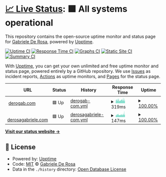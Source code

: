 # [📈 Live Status](https://status.derogab.com): <!--live status--> **🟩 All systems operational**

This repository contains the open-source uptime monitor and status page for [Gabriele De Rosa](https://derogab.com), powered by [Upptime](https://github.com/upptime/upptime).

[![Uptime CI](https://github.com/derogab/status/workflows/Uptime%20CI/badge.svg)](https://github.com/derogab/status/actions?query=workflow%3A%22Uptime+CI%22)
[![Response Time CI](https://github.com/derogab/status/workflows/Response%20Time%20CI/badge.svg)](https://github.com/derogab/status/actions?query=workflow%3A%22Response+Time+CI%22)
[![Graphs CI](https://github.com/derogab/status/workflows/Graphs%20CI/badge.svg)](https://github.com/derogab/status/actions?query=workflow%3A%22Graphs+CI%22)
[![Static Site CI](https://github.com/derogab/status/workflows/Static%20Site%20CI/badge.svg)](https://github.com/derogab/status/actions?query=workflow%3A%22Static+Site+CI%22)
[![Summary CI](https://github.com/derogab/status/workflows/Summary%20CI/badge.svg)](https://github.com/derogab/status/actions?query=workflow%3A%22Summary+CI%22)

With [Upptime](https://upptime.js.org), you can get your own unlimited and free uptime monitor and status page, powered entirely by a GitHub repository. We use [Issues](https://github.com/derogab/status/issues) as incident reports, [Actions](https://github.com/derogab/status/actions) as uptime monitors, and [Pages](https://status.derogab.com) for the status page.

<!--start: status pages-->
<!-- This summary is generated by Upptime (https://github.com/upptime/upptime) -->
<!-- Do not edit this manually, your changes will be overwritten -->
<!-- prettier-ignore -->
| URL | Status | History | Response Time | Uptime |
| --- | ------ | ------- | ------------- | ------ |
| <img alt="" src="https://icons.duckduckgo.com/ip3/derogab.com.ico" height="13"> [derogab.com](https://derogab.com) | 🟩 Up | [derogab-com.yml](https://github.com/derogab/status/commits/HEAD/history/derogab-com.yml) | <details><summary><img alt="Response time graph" src="./graphs/derogab-com/response-time-week.png" height="20"> 319ms</summary><br><a href="https://status.derogab.com/history/derogab-com"><img alt="Response time 269" src="https://img.shields.io/endpoint?url=https%3A%2F%2Fraw.githubusercontent.com%2Fderogab%2Fstatus%2FHEAD%2Fapi%2Fderogab-com%2Fresponse-time.json"></a><br><a href="https://status.derogab.com/history/derogab-com"><img alt="24-hour response time 277" src="https://img.shields.io/endpoint?url=https%3A%2F%2Fraw.githubusercontent.com%2Fderogab%2Fstatus%2FHEAD%2Fapi%2Fderogab-com%2Fresponse-time-day.json"></a><br><a href="https://status.derogab.com/history/derogab-com"><img alt="7-day response time 319" src="https://img.shields.io/endpoint?url=https%3A%2F%2Fraw.githubusercontent.com%2Fderogab%2Fstatus%2FHEAD%2Fapi%2Fderogab-com%2Fresponse-time-week.json"></a><br><a href="https://status.derogab.com/history/derogab-com"><img alt="30-day response time 295" src="https://img.shields.io/endpoint?url=https%3A%2F%2Fraw.githubusercontent.com%2Fderogab%2Fstatus%2FHEAD%2Fapi%2Fderogab-com%2Fresponse-time-month.json"></a><br><a href="https://status.derogab.com/history/derogab-com"><img alt="1-year response time 270" src="https://img.shields.io/endpoint?url=https%3A%2F%2Fraw.githubusercontent.com%2Fderogab%2Fstatus%2FHEAD%2Fapi%2Fderogab-com%2Fresponse-time-year.json"></a></details> | <details><summary><a href="https://status.derogab.com/history/derogab-com">100.00%</a></summary><a href="https://status.derogab.com/history/derogab-com"><img alt="All-time uptime 100.00%" src="https://img.shields.io/endpoint?url=https%3A%2F%2Fraw.githubusercontent.com%2Fderogab%2Fstatus%2FHEAD%2Fapi%2Fderogab-com%2Fuptime.json"></a><br><a href="https://status.derogab.com/history/derogab-com"><img alt="24-hour uptime 100.00%" src="https://img.shields.io/endpoint?url=https%3A%2F%2Fraw.githubusercontent.com%2Fderogab%2Fstatus%2FHEAD%2Fapi%2Fderogab-com%2Fuptime-day.json"></a><br><a href="https://status.derogab.com/history/derogab-com"><img alt="7-day uptime 100.00%" src="https://img.shields.io/endpoint?url=https%3A%2F%2Fraw.githubusercontent.com%2Fderogab%2Fstatus%2FHEAD%2Fapi%2Fderogab-com%2Fuptime-week.json"></a><br><a href="https://status.derogab.com/history/derogab-com"><img alt="30-day uptime 100.00%" src="https://img.shields.io/endpoint?url=https%3A%2F%2Fraw.githubusercontent.com%2Fderogab%2Fstatus%2FHEAD%2Fapi%2Fderogab-com%2Fuptime-month.json"></a><br><a href="https://status.derogab.com/history/derogab-com"><img alt="1-year uptime 100.00%" src="https://img.shields.io/endpoint?url=https%3A%2F%2Fraw.githubusercontent.com%2Fderogab%2Fstatus%2FHEAD%2Fapi%2Fderogab-com%2Fuptime-year.json"></a></details>
| <img alt="" src="https://icons.duckduckgo.com/ip3/derosagabriele.com.ico" height="13"> [derosagabriele.com](https://derosagabriele.com) | 🟩 Up | [derosagabriele-com.yml](https://github.com/derogab/status/commits/HEAD/history/derosagabriele-com.yml) | <details><summary><img alt="Response time graph" src="./graphs/derosagabriele-com/response-time-week.png" height="20"> 147ms</summary><br><a href="https://status.derogab.com/history/derosagabriele-com"><img alt="Response time 194" src="https://img.shields.io/endpoint?url=https%3A%2F%2Fraw.githubusercontent.com%2Fderogab%2Fstatus%2FHEAD%2Fapi%2Fderosagabriele-com%2Fresponse-time.json"></a><br><a href="https://status.derogab.com/history/derosagabriele-com"><img alt="24-hour response time 144" src="https://img.shields.io/endpoint?url=https%3A%2F%2Fraw.githubusercontent.com%2Fderogab%2Fstatus%2FHEAD%2Fapi%2Fderosagabriele-com%2Fresponse-time-day.json"></a><br><a href="https://status.derogab.com/history/derosagabriele-com"><img alt="7-day response time 147" src="https://img.shields.io/endpoint?url=https%3A%2F%2Fraw.githubusercontent.com%2Fderogab%2Fstatus%2FHEAD%2Fapi%2Fderosagabriele-com%2Fresponse-time-week.json"></a><br><a href="https://status.derogab.com/history/derosagabriele-com"><img alt="30-day response time 137" src="https://img.shields.io/endpoint?url=https%3A%2F%2Fraw.githubusercontent.com%2Fderogab%2Fstatus%2FHEAD%2Fapi%2Fderosagabriele-com%2Fresponse-time-month.json"></a><br><a href="https://status.derogab.com/history/derosagabriele-com"><img alt="1-year response time 181" src="https://img.shields.io/endpoint?url=https%3A%2F%2Fraw.githubusercontent.com%2Fderogab%2Fstatus%2FHEAD%2Fapi%2Fderosagabriele-com%2Fresponse-time-year.json"></a></details> | <details><summary><a href="https://status.derogab.com/history/derosagabriele-com">100.00%</a></summary><a href="https://status.derogab.com/history/derosagabriele-com"><img alt="All-time uptime 100.00%" src="https://img.shields.io/endpoint?url=https%3A%2F%2Fraw.githubusercontent.com%2Fderogab%2Fstatus%2FHEAD%2Fapi%2Fderosagabriele-com%2Fuptime.json"></a><br><a href="https://status.derogab.com/history/derosagabriele-com"><img alt="24-hour uptime 100.00%" src="https://img.shields.io/endpoint?url=https%3A%2F%2Fraw.githubusercontent.com%2Fderogab%2Fstatus%2FHEAD%2Fapi%2Fderosagabriele-com%2Fuptime-day.json"></a><br><a href="https://status.derogab.com/history/derosagabriele-com"><img alt="7-day uptime 100.00%" src="https://img.shields.io/endpoint?url=https%3A%2F%2Fraw.githubusercontent.com%2Fderogab%2Fstatus%2FHEAD%2Fapi%2Fderosagabriele-com%2Fuptime-week.json"></a><br><a href="https://status.derogab.com/history/derosagabriele-com"><img alt="30-day uptime 100.00%" src="https://img.shields.io/endpoint?url=https%3A%2F%2Fraw.githubusercontent.com%2Fderogab%2Fstatus%2FHEAD%2Fapi%2Fderosagabriele-com%2Fuptime-month.json"></a><br><a href="https://status.derogab.com/history/derosagabriele-com"><img alt="1-year uptime 100.00%" src="https://img.shields.io/endpoint?url=https%3A%2F%2Fraw.githubusercontent.com%2Fderogab%2Fstatus%2FHEAD%2Fapi%2Fderosagabriele-com%2Fuptime-year.json"></a></details>

<!--end: status pages-->

[**Visit our status website →**](https://status.derogab.com)

## 📄 License

- Powered by: [Upptime](https://github.com/upptime/upptime)
- Code: [MIT](./LICENSE) © [Gabriele De Rosa](https://derogab.com)
- Data in the `./history` directory: [Open Database License](https://opendatacommons.org/licenses/odbl/1-0/)
